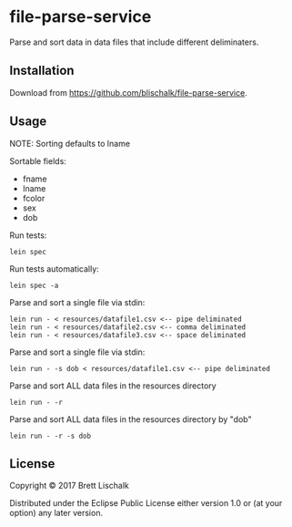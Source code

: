 # file-parse-service

Parse and sort data in data files that include different deliminaters.

## Installation

Download from https://github.com/blischalk/file-parse-service.

## Usage

NOTE: Sorting defaults to lname

Sortable fields:

- fname
- lname
- fcolor
- sex
- dob

Run tests:

    lein spec

Run tests automatically:

    lein spec -a

Parse and sort a single file via stdin:

    lein run - < resources/datafile1.csv <-- pipe deliminated
    lein run - < resources/datafile2.csv <-- comma deliminated
    lein run - < resources/datafile3.csv <-- space deliminated


Parse and sort a single file via stdin:

    lein run - -s dob < resources/datafile1.csv <-- pipe deliminated

Parse and sort ALL data files in the resources directory

    lein run - -r


Parse and sort ALL data files in the resources directory by "dob"

    lein run - -r -s dob

## License

Copyright © 2017 Brett Lischalk

Distributed under the Eclipse Public License either version 1.0 or (at
your option) any later version.
